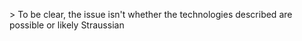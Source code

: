 &gt; To be clear, the issue isn't whether the technologies described are possible or likely Straussian

